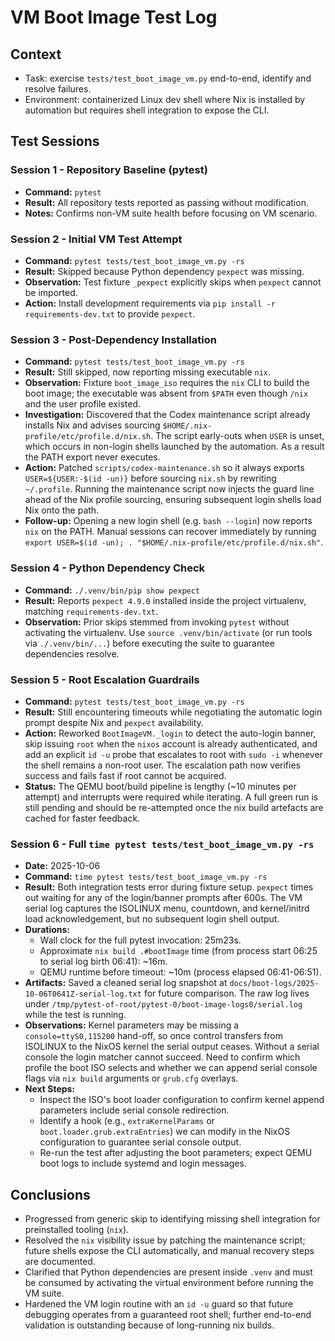 # VM Boot Image Test Log

## Context
- Task: exercise `tests/test_boot_image_vm.py` end-to-end, identify and resolve failures.
- Environment: containerized Linux dev shell where Nix is installed by automation but requires shell integration to expose the CLI.

## Test Sessions

### Session 1 - Repository Baseline (pytest)
- **Command:** `pytest`
- **Result:** All repository tests reported as passing without modification.
- **Notes:** Confirms non-VM suite health before focusing on VM scenario.

### Session 2 - Initial VM Test Attempt
- **Command:** `pytest tests/test_boot_image_vm.py -rs`
- **Result:** Skipped because Python dependency `pexpect` was missing.
- **Observation:** Test fixture `_pexpect` explicitly skips when `pexpect` cannot be imported.
- **Action:** Install development requirements via `pip install -r requirements-dev.txt` to provide `pexpect`.

### Session 3 - Post-Dependency Installation
- **Command:** `pytest tests/test_boot_image_vm.py -rs`
- **Result:** Still skipped, now reporting missing executable `nix`.
- **Observation:** Fixture `boot_image_iso` requires the `nix` CLI to build the boot image; the executable was absent from `$PATH` even though `/nix` and the user profile existed.
- **Investigation:** Discovered that the Codex maintenance script already installs Nix and advises sourcing `$HOME/.nix-profile/etc/profile.d/nix.sh`. The script early-outs when `USER` is unset, which occurs in non-login shells launched by the automation. As a result the PATH export never executes.
- **Action:** Patched `scripts/codex-maintenance.sh` so it always exports `USER=${USER:-$(id -un)}` before sourcing `nix.sh` by rewriting `~/.profile`. Running the maintenance script now injects the guard line ahead of the Nix profile sourcing, ensuring subsequent login shells load Nix onto the path.
- **Follow-up:** Opening a new login shell (e.g. `bash --login`) now reports `nix` on the PATH. Manual sessions can recover immediately by running `export USER=$(id -un); . "$HOME/.nix-profile/etc/profile.d/nix.sh"`.

### Session 4 - Python Dependency Check
- **Command:** `./.venv/bin/pip show pexpect`
- **Result:** Reports `pexpect 4.9.0` installed inside the project virtualenv, matching `requirements-dev.txt`.
- **Observation:** Prior skips stemmed from invoking `pytest` without activating the virtualenv. Use `source .venv/bin/activate` (or run tools via `./.venv/bin/...`) before executing the suite to guarantee dependencies resolve.

### Session 5 - Root Escalation Guardrails
- **Command:** `pytest tests/test_boot_image_vm.py -rs`
- **Result:** Still encountering timeouts while negotiating the automatic login prompt despite Nix and `pexpect` availability.
- **Action:** Reworked `BootImageVM._login` to detect the auto-login banner, skip issuing `root` when the `nixos` account is already authenticated, and add an explicit `id -u` probe that escalates to root with `sudo -i` whenever the shell remains a non-root user. The escalation path now verifies success and fails fast if root cannot be acquired.
- **Status:** The QEMU boot/build pipeline is lengthy (~10 minutes per attempt) and interrupts were required while iterating. A full green run is still pending and should be re-attempted once the nix build artefacts are cached for faster feedback.

### Session 6 - Full `time pytest tests/test_boot_image_vm.py -rs`
- **Date:** 2025-10-06
- **Command:** `time pytest tests/test_boot_image_vm.py -rs`
- **Result:** Both integration tests error during fixture setup. `pexpect` times out waiting for any of the login/banner prompts after 600s. The VM serial log captures the ISOLINUX menu, countdown, and kernel/initrd load acknowledgement, but no subsequent login shell output.
- **Durations:**
  - Wall clock for the full pytest invocation: 25m23s.
  - Approximate `nix build .#bootImage` time (from process start 06:25 to serial log birth 06:41): ~16m.
  - QEMU runtime before timeout: ~10m (process elapsed 06:41-06:51).
- **Artifacts:** Saved a cleaned serial log snapshot at `docs/boot-logs/2025-10-06T0641Z-serial-log.txt` for future comparison. The raw log lives under `/tmp/pytest-of-root/pytest-0/boot-image-logs0/serial.log` while the test is running.
- **Observations:** Kernel parameters may be missing a `console=ttyS0,115200` hand-off, so once control transfers from ISOLINUX to the NixOS kernel the serial output ceases. Without a serial console the login matcher cannot succeed. Need to confirm which profile the boot ISO selects and whether we can append serial console flags via `nix build` arguments or `grub.cfg` overlays.
- **Next Steps:**
  - Inspect the ISO's boot loader configuration to confirm kernel append parameters include serial console redirection.
  - Identify a hook (e.g., `extraKernelParams` or `boot.loader.grub.extraEntries`) we can modify in the NixOS configuration to guarantee serial console output.
  - Re-run the test after adjusting the boot parameters; expect QEMU boot logs to include systemd and login messages.

## Conclusions
- Progressed from generic skip to identifying missing shell integration for preinstalled tooling (`nix`).
- Resolved the `nix` visibility issue by patching the maintenance script; future shells expose the CLI automatically, and manual recovery steps are documented.
- Clarified that Python dependencies are present inside `.venv` and must be consumed by activating the virtual environment before running the VM suite.
- Hardened the VM login routine with an `id -u` guard so that future debugging operates from a guaranteed root shell; further end-to-end validation is outstanding because of long-running nix builds.
